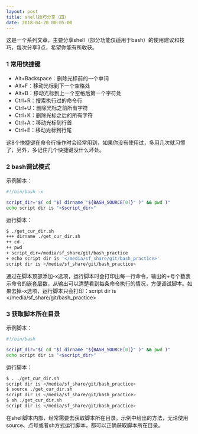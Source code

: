 ```yaml
---
layout: post
title: shell技巧分享（四）
date: 2018-04-20 00:05:00
---
```


这是一个系列文章，主要分享shell（部分功能仅适用于bash）的使用建议和技巧，每次分享3点，希望你能有所收获。

### 1 常用快捷键

- Alt+Backspace：删除光标前的一个单词
- Alt+F：移动光标到下一个空格处
- Alt+B：移动光标到上一个空格后第一个字符处
- Ctrl+R：搜索执行过的命令行
- Ctrl+U：删除光标之前所有字符
- Ctrl+K：删除光标之后的所有字符
- Ctrl+A：移动光标到行首
- Ctrl+E：移动光标到行尾

这8个快捷键在命令行操作时会经常用到，如果你没有使用过，多用几次就习惯了，另外，多记住几个快捷键没什么坏处。

### 2 bash调试模式

示例脚本：

```bash
#!/bin/bash -x

script_dir="$( cd "$( dirname "${BASH_SOURCE[0]}" )" && pwd )"
echo script dir is "<$script_dir>"
```

运行脚本：

```bash
$ ./get_cur_dir.sh
+++ dirname ./get_cur_dir.sh
++ cd .
++ pwd
+ script_dir=/media/sf_share/git/bash_practice
+ echo script dir is '</media/sf_share/git/bash_practice>'
script dir is </media/sf_share/git/bash_practice>
```

通过在脚本顶部添加-x选项，运行脚本时会打印出每一行命令，输出的+号个数表示命令的嵌套层数，从输出可以清楚看到每条命令执行的情况，方便调试脚本。如果去掉-x选项，运行脚本只会打印：script dir is </media/sf_share/git/bash_practice>

### 3 获取脚本所在目录

示例脚本：

```bash
#!/bin/bash

script_dir="$( cd "$( dirname "${BASH_SOURCE[0]}" )" && pwd )"
echo script dir is "<$script_dir>"
```

运行脚本：

```bash
$ . ./get_cur_dir.sh
script dir is </media/sf_share/git/bash_practice>
$ source ./get_cur_dir.sh
script dir is </media/sf_share/git/bash_practice>
$ sh ./get_cur_dir.sh
script dir is </media/sf_share/git/bash_practice>
```

在shell脚本内部，经常需要去获取脚本所在目录。示例中给出的方法，无论使用source、点号或者sh方式运行脚本，都可以正确获取脚本所在目录。
